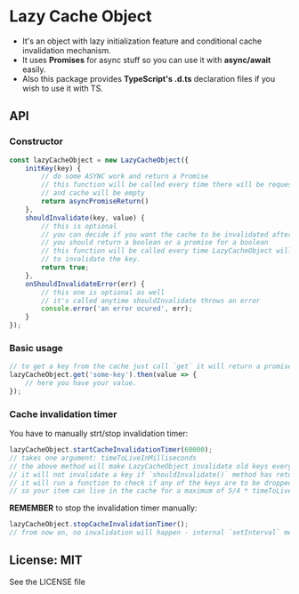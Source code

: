 Lazy Cache Object
=================

- It's an object with lazy initialization feature and conditional cache invalidation mechanism.
- It uses **Promises** for async stuff so you can use it with **async/await** easily.
- Also this package provides **TypeScript's .d.ts** declaration files if you wish to use it with TS.

## API

### Constructor

```js
const lazyCacheObject = new LazyCacheObject({
    initKey(key) {
        // do some ASYNC work and return a Promise
        // this function will be called every time there will be request for the key
        // and cache will be empty
        return asyncPromiseReturn()
    },
    shouldInvalidate(key, value) {
        // this is optional
        // you can decide if you want the cache to be invalidated after TTL
        // you should return a boolean or a promise for a boolean
        // this function will be called every time LazyCacheObject will try
        // to invalidate the key.
        return true;
    },
    onShouldInvalidateError(err) {
        // this one is optional as well
        // it's called anytime shouldInvalidate throws an error
        console.error('an error ocured', err);
    }
});
```

### Basic usage

```js
// to get a key from the cache just call `get` it will return a promise for the value
lazyCacheObject.get('some-key').then(value => {
    // here you have your value.
});
```

### Cache invalidation timer

You have to manually strt/stop invalidation timer:

```js
lazyCacheObject.startCacheInvalidationTimer(60000);
// takes one argument: timeToLiveInMilliseconds
// the above method will make LazyCacheObject invalidate old keys every minute
// it will not invalidate a key if `shouldInvalidate()` method has returned false for that key
// it will run a function to check if any of the keys are to be dropped every timeToLiveInMilliseconds / 4 milliseconds
// so your item can live in the cache for a maximum of 5/4 * timeToLiveInMilliseconds milliseconds
```

**REMEMBER** to stop the invalidation timer manually:

```js
lazyCacheObject.stopCacheInvalidationTimer();
// from now on, no invalidation will happen - internal `setInterval` method is cleared.
```

## License: MIT

See the LICENSE file